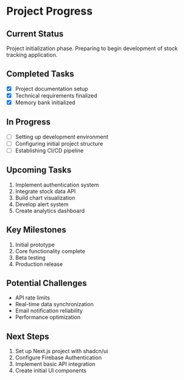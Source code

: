 # Project Progress

## Current Status

Project initialization phase. Preparing to begin development of stock tracking application.

## Completed Tasks

- [x] Project documentation setup
- [x] Technical requirements finalized
- [x] Memory bank initialized

## In Progress

- [ ] Setting up development environment
- [ ] Configuring initial project structure
- [ ] Establishing CI/CD pipeline

## Upcoming Tasks

1. Implement authentication system
2. Integrate stock data API
3. Build chart visualization
4. Develop alert system
5. Create analytics dashboard

## Key Milestones

1. Initial prototype
2. Core functionality complete
3. Beta testing
4. Production release

## Potential Challenges

- API rate limits
- Real-time data synchronization
- Email notification reliability
- Performance optimization

## Next Steps

1. Set up Next.js project with shadcn/ui
2. Configure Firebase Authentication
3. Implement basic API integration
4. Create initial UI components
